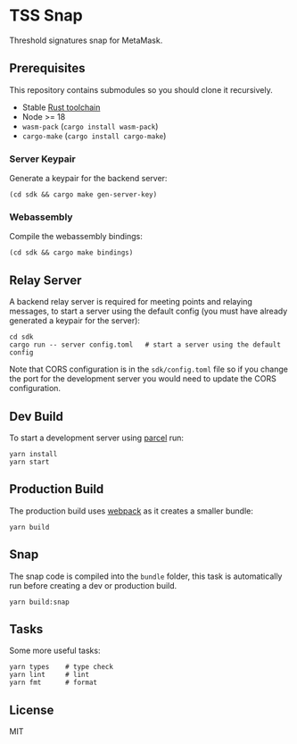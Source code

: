 # TSS Snap

Threshold signatures snap for MetaMask.

## Prerequisites

This repository contains submodules so you should clone it recursively.

* Stable [Rust toolchain](https://www.rust-lang.org/tools/install)
* Node >= 18
* `wasm-pack` (`cargo install wasm-pack`)
* `cargo-make` (`cargo install cargo-make`)

### Server Keypair

Generate a keypair for the backend server:

```
(cd sdk && cargo make gen-server-key)
```

### Webassembly

Compile the webassembly bindings:

```
(cd sdk && cargo make bindings)
```

## Relay Server

A backend relay server is required for meeting points and relaying messages, to start a server using the default config (you must have already generated a keypair for the server):

```
cd sdk
cargo run -- server config.toml   # start a server using the default config
```

Note that CORS configuration is in the `sdk/config.toml` file so if you change the port for the development server you would need to update the CORS configuration.

## Dev Build

To start a development server using [parcel](https://parceljs.org/) run:

```
yarn install
yarn start
```

## Production Build

The production build uses [webpack](https://webpack.js.org/) as it creates a smaller bundle:

```
yarn build
```

## Snap

The snap code is compiled into the `bundle` folder, this task is automatically run before creating a dev or production build.

```
yarn build:snap
```

## Tasks

Some more useful tasks:

```
yarn types    # type check
yarn lint     # lint
yarn fmt      # format
```

## License

MIT
